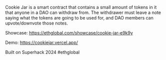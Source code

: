 
Cookie Jar is a smart contract that contains a small amount of tokens in it that anyone in a DAO can withdraw from. The withdrawer must leave a note saying what the tokens are going to be used for, and DAO members can upvote/downvote those notes.

Showcase: https://ethglobal.com/showcase/cookie-jar-e9k9y

Demo: https://cookiejar.vercel.app/

Built on Superhack 2024 #ethglobal
